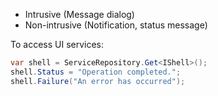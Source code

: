 - Intrusive (Message dialog)
- Non-intrusive (Notification, status message)


To access UI services:

```C#
var shell = ServiceRepository.Get<IShell>();
shell.Status = "Operation completed.";
shell.Failure("An error has occurred");

```
